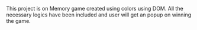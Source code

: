 This project is on Memory game created using colors using DOM. All the necessary logics have been included and user will get an popup on winning the game.